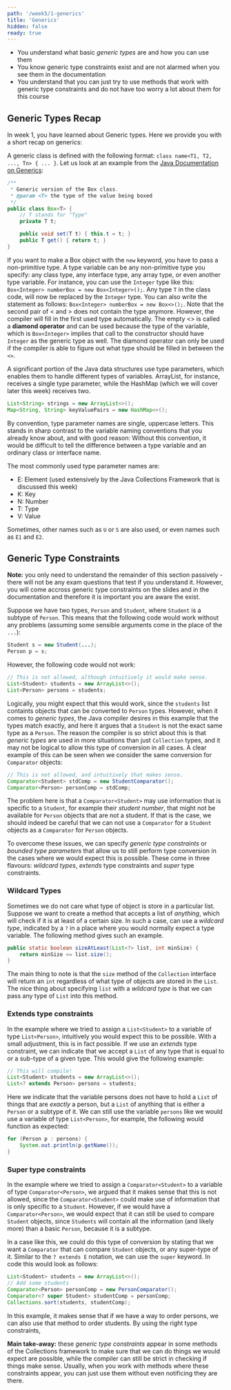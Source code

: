 ```yaml
---
path: '/week5/1-generics'
title: 'Generics'
hidden: false
ready: true
---
```


<text-box variant='learningObjectives' name='Learning Objectives'>

- You understand what basic *generic types* are and how you can use them
- You know generic type constraints exist and are not alarmed when you see them in the documentation
- You understand that you can just try to use methods that work with generic type constraints and do not have too worry a lot about them for this course

</text-box>

## Generic Types Recap

In week 1, you have learned about Generic types. Here we provide you with a short recap on generics:

A generic class is defined with the following format: `class name<T1, T2, ..., Tn> { ... }`.
Let us look at an example from the [Java Documentation on Generics](https://docs.oracle.com/javase/tutorial/java/generics/types.html):

```java
/**
 * Generic version of the Box class.
 * @param <T> the type of the value being boxed
 */
public class Box<T> {
    // T stands for "Type"
    private T t;

    public void set(T t) { this.t = t; }
    public T get() { return t; }
}
```

If you want to make a Box object with the `new` keyword, you have to pass a non-primitive type. A type variable can be any non-primitive type you specify: any class type, any interface type, any array type, or even another type variable.
For instance, you can use the `Integer` type like this: `Box<Integer> numberBox = new Box<Integer>();`. Any type `T` in the class code, will now be replaced by the `Integer` type.
You can also write the statement as follows: `Box<Integer> numberBox = new Box<>();`. Note that the second pair of &lt; and &gt; does not contain the type anymore. However, the compiler will fill in the first used type automatically. The empty &lt;&gt; is called a **diamond operator** and can be used because the type of the variable, which is `Box<Integer>` implies that call to the constructor should have `Integer` as the generic type as well. The diamond operator can only be used if the compiler is able to figure out what type should be filled in between the `<>`.

A significant portion of the Java data structures use type parameters, which enables them to handle different types of variables. ArrayList, for instance, receives a single type parameter, while the HashMap (which we will cover later this week) receives two.

```java
List<String> strings = new ArrayList<>();
Map<String, String> keyValuePairs = new HashMap<>();
```

By convention, type parameter names are single, uppercase letters. This stands in sharp contrast to the variable naming conventions that you already know about, and with good reason: Without this convention, it would be difficult to tell the difference between a type variable and an ordinary class or interface name.

The most commonly used type parameter names are:

- E: Element (used extensively by the Java Collections Framework that is discussed this week)
- K: Key
- N: Number
- T: Type
- V: Value

Sometimes, other names such as `U` or `S` are also used, or even names such as `E1` and `E2`.


## Generic Type Constraints

**Note:** you only need to understand the remainder of this section passively - there will not be any exam
questions that test if you understand it. However, you will come accross generic type constraints
on the slides and in the documentation and therefore it is important you are aware the exist.

Suppose we have two types, `Person` and `Student`, where `Student` is a subtype of `Person`.
This means that the following code would work without any problems (assuming some sensible
arguments come in the place of the `...`):

```java
Student s = new Student(...);
Person p = s;
```

However, the following code would not work:

```java
// This is not allowed, although intuitively it would make sense.
List<Student> students = new ArrayList<>();
List<Person> persons = students;
```

Logically, you might expect that this would work, since the `students` list containts objects
that can be converted to `Person` types. However, when it comes to *generic types*, the Java
compiler desires in this example that the types match exactly, and here it argues that a
`Student` is not the exact same type as a `Person`. The reason the compiler is so strict
about this is that *generic types* are used in more situations than just `Collection` types,
and it may not be logical to allow this type of conversion in all cases.
A clear example of this can be seen when we consider the same conversion for `Comparator` objects:

```java
// This is not allowed, and intuitively that makes sense.
Comparator<Student> stdComp = new StudentComparator();
Comparator<Person> personComp = stdComp;
```

The problem here is that a `Comparator<Student>` may use information that is specific to a
`Student`, for example their *student number*, that might not be available for `Person` objects
that are not a student. If that is the case, we should indeed be careful that we can not use
a `Comparator` for a `Student` objects as a `Comparator` for `Person` objects.

To overcome these issues, we can specify *generic type constraints* or *bounded type parameters*
that allow us to still perform type conversion in the cases where we would expect this is possible.
These come in three flavours: *wildcard types*, *extends* type constraints and *super* type constraints.

### Wildcard Types

Sometimes we do not care what type of object is store in a particular list. Suppose we want to create
a method that accepts a list of *anything*, which will check if it is at least of a certain size.
In such a case, can use a *wildcard type*, indicated by a `?` in a place where you would normally
expect a type variable. The following method gives such an example.

```java
public static boolean sizeAtLeast(List<?> list, int minSize) {
    return minSize <= list.size();
}
```

The main thing to note is that the `size` method of the `Collection` interface will return an
`int` regardless of what type of objects are stored in the `List`. The nice thing about specifying
`list` with a *wildcard type* is that we can pass any type of `List` into this method.

### Extends type constraints

In the example where we tried to assign a `List<Student>` to a variable of type `List<Person>`,
intuitively you would expect this to be possible. With a small adjustment, this is in fact possible.
If we use an *extends* type constraint, we can indicate that we accept a `List` of any type that is
equal to or a sub-type of a given type. This would give the following example:

```java
// This will compile!
List<Student> students = new ArrayList<>();
List<? extends Person> persons = students;
```

Here we indicate that the variable persons does not have to hold a `List` of things that are
*exactly* a person, but a `List` of anything that is either a `Person` or a subtype of it.
We can still use the variable `persons` like we would use a variable of type `List<Person>`,
for example, the following would function as expected:

```java
for (Person p : persons) {
    System.out.println(p.getName());
}
```

### Super type constraints

In the example where we tried to assign a `Comparator<Student>` to a variable of type
`Comparator<Person>`, we argued that it makes sense that this is not allowed, since the
`Comparator<Student>` could make use of information that is only specific to a `Student`.
However, if we would have a `Comparator<Person>`, we would expect that it can still be
used to compare `Student` objects, since `Students` will contain all the information
(and likely more) than a basic `Person`, because it is a subtype.

In a case like this, we could do this type of conversion by stating that we want a
`Comparator` that can compare `Student` objects, or any super-type of it. Similar to the
`? extends E` notation, we can use the `super` keyword.
In code this would look as follows:

```java
List<Student> students = new ArrayList<>();
// Add some students
Comparator<Person> personComp = new PersonComparator();
Comparator<? super Student> studentComp = personComp;
Collections.sort(students, studentComp);
```

In this example, it makes sense that if we have a way to order persons, we can also
use that method to order students. By using the right type constraints,

**Main take-away:** these *generic type constraints* appear in some methods of the
Collections framework to make sure that we can do things we would expect are possible,
while the compiler can still be strict in checking if things make sense. Usually, when
you work with methods where these constraints appear, you can just use them without
even notificing they are there.
